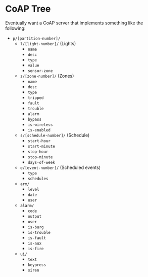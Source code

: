 # CoAP Tree

Eventually want a CoAP server that implements something like the following:

* `p/[partition-number]/`
    * `l/[light-number]/` (Lights)
        *   `name`
        *   `desc`
        *   `type`
        *   `value`
        *   `sensor-zone`
    *   `z/[zone-number]/` (Zones)
        *   `name`
        *   `desc`
        *   `type`
        *   `tripped`
        *   `fault`
        *   `trouble`
        *   `alarm`
        *   `bypass`
        *   `is-wireless`
        *   `is-enabled`
    *   `s/[schedule-number]/` (Schedule)
        * `start-hour`
        * `start-minute`
        * `stop-hour`
        * `stop-minute`
        * `days-of-week`
    * `e/[event-number]/` (Scheduled events)
        * `type`
        * `schedules`
    *   `arm/`
        *   `level`
        *   `date`
        *   `user`
    *   `alarm/`
        *   `code`
        *   `output`
        *   `user`
        *   `is-burg`
        *   `is-trouble`
        *   `is-fault`
        *   `is-aux`
        *   `is-fire`
    * `ui/`
        * `text`
        * `keypress`
        * `siren`
